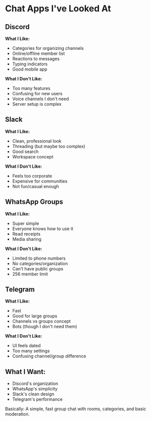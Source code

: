 # Chat Apps I've Looked At

## Discord
**What I Like:**
- Categories for organizing channels
- Online/offline member list
- Reactions to messages
- Typing indicators
- Good mobile app

**What I Don't Like:**
- Too many features
- Confusing for new users
- Voice channels I don't need
- Server setup is complex

## Slack
**What I Like:**
- Clean, professional look
- Threading (but maybe too complex)
- Good search
- Workspace concept

**What I Don't Like:**
- Feels too corporate
- Expensive for communities
- Not fun/casual enough

## WhatsApp Groups
**What I Like:**
- Super simple
- Everyone knows how to use it
- Read receipts
- Media sharing

**What I Don't Like:**
- Limited to phone numbers
- No categories/organization
- Can't have public groups
- 256 member limit

## Telegram
**What I Like:**
- Fast
- Good for large groups
- Channels vs groups concept
- Bots (though I don't need them)

**What I Don't Like:**
- UI feels dated
- Too many settings
- Confusing channel/group difference

## What I Want:
- Discord's organization
- WhatsApp's simplicity
- Slack's clean design
- Telegram's performance

Basically: A simple, fast group chat with rooms, categories, and basic moderation.